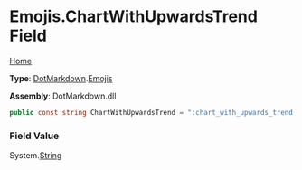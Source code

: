 # Emojis\.ChartWithUpwardsTrend Field

[Home](../../../README.md)

**Type**: [DotMarkdown](../../README.md)\.[Emojis](../README.md)

**Assembly**: DotMarkdown\.dll

```csharp
public const string ChartWithUpwardsTrend = ":chart_with_upwards_trend:"
```

### Field Value

System\.[String](https://docs.microsoft.com/en-us/dotnet/api/system.string)